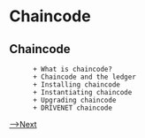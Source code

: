 # Chaincode

## Chaincode

          + What is chaincode?
          + Chaincode and the ledger
          + Installing chaincode
          + Instantiating chaincode
          + Upgrading chaincode
          + DRIVENET chaincode

[-->Next](../DriveNetSample/StartingDRIVENET.md)
